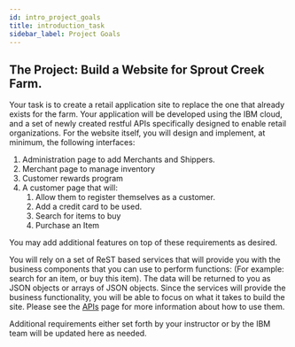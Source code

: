 ```yaml
---
id: intro_project_goals
title: introduction_task
sidebar_label: Project Goals
---
```


## The Project: Build a Website for Sprout Creek Farm.
Your task is to create a retail application site to replace the one that already exists for the farm. Your application will be developed using the IBM cloud, and a set of newly created restful APIs specifically designed to enable retail organizations. For the website itself, you will design and implement, at minimum, the following interfaces:

1. Administration page to add Merchants and Shippers.
2. Merchant page to manage inventory
3. Customer rewards program
4. A customer page that will:
    1. Allow them to register themselves as a customer.
    2. Add a credit card to be used.
    3. Search for items to buy
    4. Purchase an Item

You may add additional features on top of these requirements as desired.

You will rely on a set of ReST based services that will provide you with the business components that you can use to perform functions: (For example: search for an item, or buy this item). The data will be returned to you as JSON objects or arrays of JSON objects.  Since the services will provide the business functionality, you will be able to focus on what it takes to build the site. Please see the [APIs](/docs/docs/api) page for more information about how to use them.

Additional requirements either set forth by your instructor or by the IBM team will be updated here as needed.